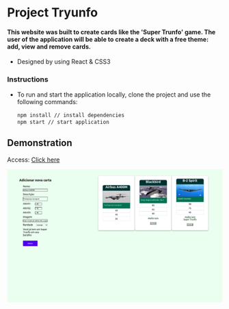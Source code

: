 # Project Tryunfo

#### This website was built to create cards like the 'Super Trunfo' game. The user of the application will be able to create a deck with a free theme: add, view and remove cards.

* Designed by using React & CSS3

### Instructions
* To run and start the application locally, clone the project and use the following commands:

  ```
  npm install // install dependencies
  npm start // start application
  ```

## Demonstration
Access: [Click here](https://tryunfo-pirminp.vercel.app/)

![To access](https://github.com/PirminP/tryunfo/blob/main/tryunfo.png)
